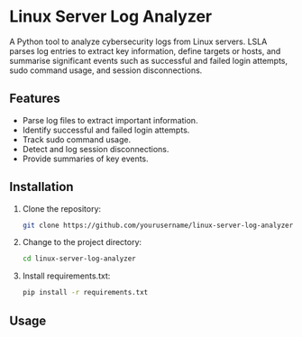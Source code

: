 # Linux Server Log Analyzer

A Python tool to analyze cybersecurity logs from Linux servers. 
LSLA parses log entries to extract key information, define targets or hosts, and summarise significant events such as successful and failed login attempts, sudo command usage, and session disconnections.

## Features

- Parse log files to extract important information.
- Identify successful and failed login attempts.
- Track sudo command usage.
- Detect and log session disconnections.
- Provide summaries of key events.

## Installation

1. Clone the repository:

   ```bash
   git clone https://github.com/yourusername/linux-server-log-analyzer.git
   ```
2. Change to the project directory:
   ```bash
   cd linux-server-log-analyzer
   ```
3. Install requirements.txt:
   ```bash
   pip install -r requirements.txt
   ```
## Usage
